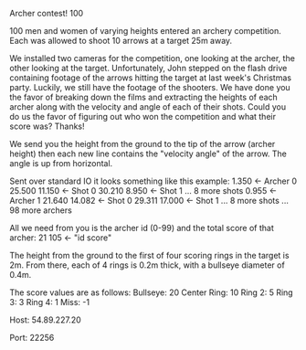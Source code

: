 Archer contest!
100


100 men and women of varying heights entered an archery competition. Each was allowed to shoot 10 arrows
at a target 25m away.

We installed two cameras for the competition, one looking at the archer, the other looking at the target.
Unfortunately, John stepped on the flash drive containing footage of the arrows hitting the target at last week's
Christmas party. Luckily, we still have the footage of the shooters. We have done you the favor of breaking
down the films and extracting the heights of each archer along with the velocity and angle of each of their
shots. Could you do us the favor of figuring out who won the competition and what their score was? Thanks!

We send you the height from the ground to the tip of the arrow (archer height) then each new line contains
the "velocity angle" of the arrow. The angle is up from horizontal.

Sent over standard IO it looks something like this example:
1.350                   <- Archer 0
25.500 11.150           <- Shot 0
30.210 8.950            <- Shot 1
... 8 more shots
0.955                   <- Archer 1
21.640 14.082           <- Shot 0
29.311 17.000           <- Shot 1
... 8 more shots
... 98 more archers

All we need from you is the archer id (0-99) and the total score of that archer:
21 105                  <- "id score"

The height from the ground to the first of four scoring rings in the target is 2m. From
there, each of 4 rings is 0.2m thick, with a bullseye diameter of 0.4m.

The score values are as follows:
Bullseye: 20
Center Ring: 10
Ring 2: 5
Ring 3: 3
Ring 4: 1
Miss: -1


Host: 54.89.227.20

Port: 22256

